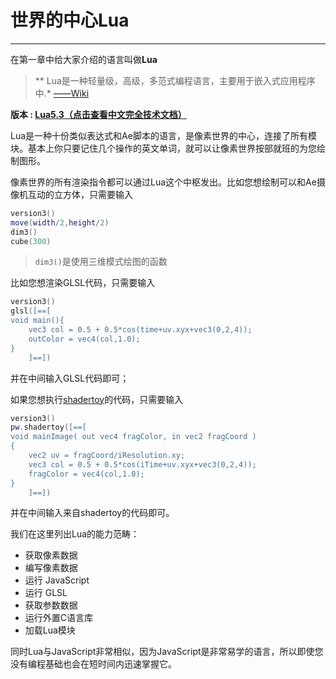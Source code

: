 # 世界的中心Lua
---

在第一章中给大家介绍的语言叫做**Lua**

>** Lua是一种轻量级，高级，多范式编程语言，主要用于嵌入式应用程序中.* [——Wiki](https://en.wikipedia.org/wiki/Lua_(programming_language))

**版本 : [Lua5.3（点击查看中文完全技术文档）](https://cloudwu.github.io/lua53doc/contents.html)**

Lua是一种十份类似表达式和Ae脚本的语言，是像素世界的中心，连接了所有模块。基本上你只要记住几个操作的英文单词，就可以让像素世界按部就班的为您绘制图形。

像素世界的所有渲染指令都可以通过Lua这个中枢发出。比如您想绘制可以和Ae摄像机互动的立方体，只需要输入

```lua:DrawCube.lua
version3()
move(width/2,height/2)
dim3()
cube(300)
```

> `dim3()`是使用三维模式绘图的函数

比如您想渲染GLSL代码，只需要输入

```lua:RunGlsl.lua
version3()
glsl([==[
void main(){
    vec3 col = 0.5 + 0.5*cos(time+uv.xyx+vec3(0,2,4));
    outColor = vec4(col,1.0);
}
    ]==])
```

并在中间输入GLSL代码即可；

如果您想执行[shadertoy](shadertoy.md)的代码，只需要输入
```lua:RunShadertoy.lua
version3()
pw.shadertoy([==[
void mainImage( out vec4 fragColor, in vec2 fragCoord )
{
    vec2 uv = fragCoord/iResolution.xy;
    vec3 col = 0.5 + 0.5*cos(iTime+uv.xyx+vec3(0,2,4));
    fragColor = vec4(col,1.0);
}
    ]==])
```
并在中间输入来自shadertoy的代码即可。

我们在这里列出Lua的能力范畴：
- 获取像素数据
- 编写像素数据
- 运行 JavaScript
- 运行 GLSL
- 获取参数数据
- 运行外置C语言库
- 加载Lua模块

同时Lua与JavaScript非常相似，因为JavaScript是非常易学的语言，所以即使您没有编程基础也会在短时间内迅速掌握它。


<br>
<br>
<br>
<br>
<br>
<br>
<br>
<br>
<br>